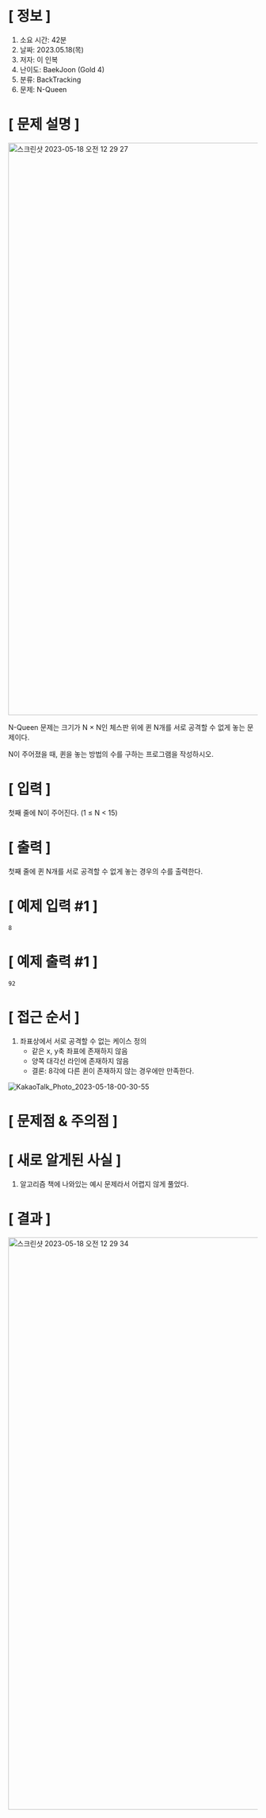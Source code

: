 # **[ 정보 ]**
1. 소요 시간: 42분
2. 날짜: 2023.05.18(목)
3. 저자: 이 인복
4. 난이도: BaekJoon (Gold 4)
5. 분류: BackTracking
6. 문제: N-Queen

# **[ 문제 설명 ]**

<img width="1153" alt="스크린샷 2023-05-18 오전 12 29 27" src="https://github.com/nashs789/CodeTest/assets/59809278/8929d865-a487-4b9a-ad0d-972bd80a9389">

N-Queen 문제는 크기가 N × N인 체스판 위에 퀸 N개를 서로 공격할 수 없게 놓는 문제이다.

N이 주어졌을 때, 퀸을 놓는 방법의 수를 구하는 프로그램을 작성하시오.

# **[ 입력 ]**
첫째 줄에 N이 주어진다. (1 ≤ N < 15)

# **[ 출력 ]**
첫째 줄에 퀸 N개를 서로 공격할 수 없게 놓는 경우의 수를 출력한다.

# **[ 예제 입력 #1 ]**
    8

# **[ 예제 출력 #1 ]**
    92

# **[ 접근 순서 ]**
1. 좌표상에서 서로 공격할 수 없는 케이스 정의
    - 같은 x, y축 좌표에 존재하지 않음
    - 양쪽 대각선 라인에 존재하지 않음
    - 결론: 8각에 다른 퀸이 존재하지 않는 경우에만 만족한다.

 ![KakaoTalk_Photo_2023-05-18-00-30-55](https://github.com/nashs789/CodeTest/assets/59809278/800580ce-82c2-4202-917e-6bc45f85fa0d)

# **[ 문제점 & 주의점 ]**

# **[ 새로 알게된 사실 ]**
1. 알고리즘 책에 나와있는 예시 문제라서 어렵지 않게 풀었다.

# **[ 결과 ]**
<img width="1153" alt="스크린샷 2023-05-18 오전 12 29 34" src="https://github.com/nashs789/CodeTest/assets/59809278/8c464dd8-b6dc-4fb0-a49e-aed3a0ac4f3e">
